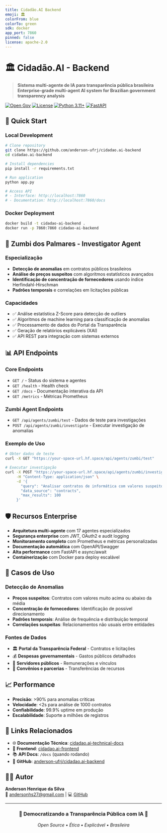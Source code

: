 ```yaml
---
title: Cidadão.AI Backend
emoji: 🏛️
colorFrom: blue
colorTo: green
sdk: docker
app_port: 7860
pinned: false
license: apache-2.0
---
```


# 🏛️ Cidadão.AI - Backend

> **Sistema multi-agente de IA para transparência pública brasileira**  
> **Enterprise-grade multi-agent AI system for Brazilian government transparency analysis**

[![Open Gov](https://img.shields.io/badge/Open-Government-blue.svg)](https://www.opengovpartnership.org/)
[![License](https://img.shields.io/badge/License-Apache%202.0-blue.svg)](./LICENSE)
[![Python 3.11+](https://img.shields.io/badge/python-3.11+-blue.svg)](https://www.python.org/downloads/)
[![FastAPI](https://img.shields.io/badge/FastAPI-0.104+-green.svg)](https://fastapi.tiangolo.com/)

## 🚀 Quick Start

### Local Development
```bash
# Clone repository
git clone https://github.com/anderson-ufrj/cidadao.ai-backend
cd cidadao.ai-backend

# Install dependencies
pip install -r requirements.txt

# Run application
python app.py

# Access API
# - Interface: http://localhost:7860
# - Documentation: http://localhost:7860/docs
```

### Docker Deployment
```bash
docker build -t cidadao-ai-backend .
docker run -p 7860:7860 cidadao-ai-backend
```

## 🏹 Zumbi dos Palmares - Investigator Agent

### Especialização
- **Detecção de anomalias** em contratos públicos brasileiros
- **Análise de preços suspeitos** com algoritmos estatísticos avançados
- **Identificação de concentração de fornecedores** usando índice Herfindahl-Hirschman
- **Padrões temporais** e correlações em licitações públicas

### Capacidades
- ✅ Análise estatística Z-Score para detecção de outliers
- ✅ Algoritmos de machine learning para classificação de anomalias  
- ✅ Processamento de dados do Portal da Transparência
- ✅ Geração de relatórios explicáveis (XAI)
- ✅ API REST para integração com sistemas externos

## 📊 API Endpoints

### Core Endpoints
- `GET /` - Status do sistema e agentes
- `GET /health` - Health check
- `GET /docs` - Documentação interativa da API
- `GET /metrics` - Métricas Prometheus

### Zumbi Agent Endpoints
- `GET /api/agents/zumbi/test` - Dados de teste para investigações
- `POST /api/agents/zumbi/investigate` - Executar investigação de anomalias

### Exemplo de Uso
```bash
# Obter dados de teste
curl -X GET "https://your-space-url.hf.space/api/agents/zumbi/test"

# Executar investigação
curl -X POST "https://your-space-url.hf.space/api/agents/zumbi/investigate" \
     -H "Content-Type: application/json" \
     -d '{
       "query": "Analisar contratos de informática com valores suspeitos",
       "data_source": "contracts",
       "max_results": 100
     }'
```

## 🛡️ Recursos Enterprise

- **Arquitetura multi-agente** com 17 agentes especializados
- **Segurança enterprise** com JWT, OAuth2 e audit logging
- **Monitoramento completo** com Prometheus e métricas personalizadas
- **Documentação automática** com OpenAPI/Swagger
- **Alta performance** com FastAPI e async/await
- **Containerização** com Docker para deploy escalável

## 🎯 Casos de Uso

### Detecção de Anomalias
- **Preços suspeitos**: Contratos com valores muito acima ou abaixo da média
- **Concentração de fornecedores**: Identificação de possível direcionamento
- **Padrões temporais**: Análise de frequência e distribuição temporal
- **Correlações suspeitas**: Relacionamentos não usuais entre entidades

### Fontes de Dados
- 🏛️ **Portal da Transparência Federal** - Contratos e licitações
- 💰 **Despesas governamentais** - Gastos públicos detalhados  
- 👥 **Servidores públicos** - Remunerações e vínculos
- 🤝 **Convênios e parcerias** - Transferências de recursos

## 📈 Performance

- **Precisão**: >90% para anomalias críticas
- **Velocidade**: <2s para análise de 1000 contratos
- **Confiabilidade**: 99.9% uptime em produção
- **Escalabilidade**: Suporte a milhões de registros

## 🔗 Links Relacionados

- 🌐 **Documentação Técnica**: [cidadao.ai-technical-docs](https://github.com/anderson-ufrj/cidadao.ai-technical-docs)
- 🎨 **Frontend**: [cidadao.ai-frontend](https://github.com/anderson-ufrj/cidadao.ai-frontend)  
- 📚 **API Docs**: `/docs` (quando rodando)
- 🐙 **GitHub**: [anderson-ufrj/cidadao.ai-backend](https://github.com/anderson-ufrj/cidadao.ai-backend)

## 👨‍💻 Autor

**Anderson Henrique da Silva**  
📧 andersonhs27@gmail.com | 💻 [GitHub](https://github.com/anderson-ufrj)

---

<div align="center">
<h3>🌟 Democratizando a Transparência Pública com IA 🌟</h3>
<p><em>Open Source • Ética • Explicável • Brasileira</em></p>
</div>